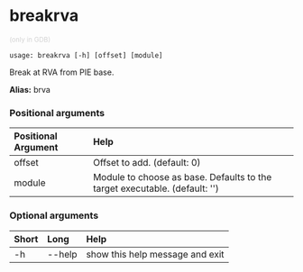 <!-- THIS PART OF THIS FILE IS AUTOGENERATED. DO NOT MODIFY IT. See scripts/generate-docs.sh -->
# breakrva
<small style="color: lightgray;">(only in GDB)</small>

```text
usage: breakrva [-h] [offset] [module]

```

Break at RVA from PIE base.

**Alias:** brva
### Positional arguments

|Positional Argument|Help|
| :--- | :--- |
|offset|Offset to add. (default: 0)|
|module|Module to choose as base. Defaults to the target executable. (default: '')|

### Optional arguments

|Short|Long|Help|
| :--- | :--- | :--- |
|-h|--help|show this help message and exit|

<!-- END OF AUTOGENERATED PART. Do not modify this line or the line below, they mark the end of the auto-generated part of the file. If you want to extend the documentation in a way which cannot easily be done by adding to the command help description, write below the following line. -->
<!-- ------------\>8---- ----\>8---- ----\>8------------ -->
